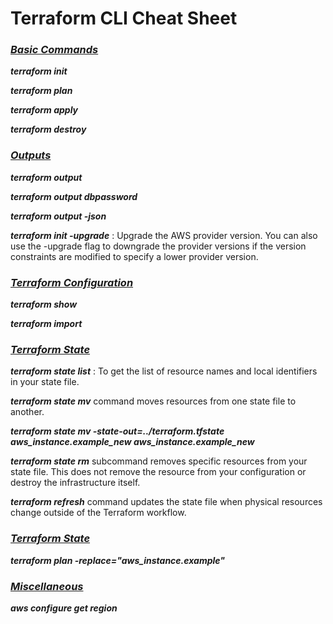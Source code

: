 # Terraform CLI Cheat Sheet

### ***<ins>Basic Commands</ins>***

***terraform init***

***terraform plan***

***terraform apply***

***terraform destroy***

### ***<ins>Outputs</ins>***

***terraform output***

***terraform output dbpassword***

***terraform output -json***

***terraform init -upgrade*** : Upgrade the AWS provider version. You can also use the -upgrade flag to downgrade the provider versions if the version constraints are modified to specify a lower provider version.

### ***<ins>Terraform Configuration</ins>***

***terraform show***

***terraform import***

### ***<ins>Terraform State</ins>***

***terraform state list*** : To get the list of resource names and local identifiers in your state file. 

***terraform state mv*** command moves resources from one state file to another.

***terraform state mv -state-out=../terraform.tfstate aws_instance.example_new aws_instance.example_new***

***terraform state rm*** subcommand removes specific resources from your state file. This does not remove the resource from your configuration or destroy the infrastructure itself.

***terraform refresh*** command updates the state file when physical resources change outside of the Terraform workflow.


### ***<ins>Terraform State</ins>***

***terraform plan -replace="aws_instance.example"***


### ***<ins>Miscellaneous</ins>***
***aws configure get region***